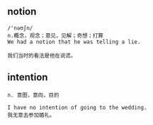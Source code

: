 ## notion
```
/'nəʊʃn/
n.概念，观念；意见，见解；奇想；打算
We had a notion that he was telling a lie.

我们当时的看法是他在说谎。
```

## intention
```
n. 意图，意向，目的

I have no intention of going to the wedding.
我无意去参加婚礼。
```
